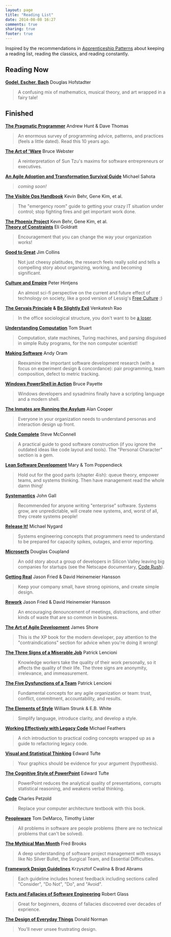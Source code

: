 ```yaml
---
layout: page
title: "Reading List"
date: 2014-08-08 16:27
comments: true
sharing: true
footer: true
---
```


Inspired by the recommendations in [Apprenticeship Patterns](http://www.amazon.com/dp/0596518382) about keeping a reading list, reading the classics, and reading constantly.

## Reading Now

**[Godel, Escher, Bach](http://www.amazon.com/dp/0465026567)** Douglas Hofstadter

> A confusing mix of mathematics, musical theory, and art wrapped in a fairy tale!

## Finished

**[The Pragmatic Programmer](http://www.amazon.com/dp/0735619670)** Andrew Hunt & Dave Thomas

> An enormous survey of programming advice, patterns, and practices (feels a little dated). Read this 10 years ago.

**[The Art of 'Ware](http://www.amazon.com/dp/1558513965)** Bruce Webster

> A reinterpretation of Sun Tzu's maxims for software entrepreneurs or executives.

**[An Agile Adoption and Transformation Survival Guide](http://www.amazon.com/dp/1105735729)** Michael Sahota

> _coming soon!_

**[The Visible Ops Handbook](http://www.amazon.com/dp/0975568612)** Kevin Behr, Gene Kim, et al.

> The "emergency room" guide to getting your crazy IT situation under control; stop fighting fires and get important work done.

**[The Phoenix Project](http://www.amazon.com/dp/0988262509)** Kevn Behr, Gene Kim, et al.  
**[Theory of Constraints](http://www.amazon.com/dp/0884271668)** Eli Goldratt

> Encouragement that you can change the way your organization works!

**[Good to Great](http://www.amazon.com/dp/0066620996)** Jim Collins

> Not just cheesy platitudes, the research feels really solid and tells a compelling story about organizing, working, and becoming significant.

**[Culture and Empire](http://www.amazon.com/dp/B00GF48Z4S)** Peter Hintjens

> An almost sci-fi perspective on the current and future effect of technology on society, like a good version of Lessig's [Free Culture](http://www.amazon.com/dp/0143034650) ;)

**[The Gervais Principle](http://www.amazon.com/dp/B00F9IV64W) & [Be Slightly Evil](http://www.amazon.com/dp/B00F8JTYH8)** Venkatesh Rao

> In the office sociological structure, you don't want to be [a loser](http://www.ribbonfarm.com/wp-content/uploads/2009/10/hughMcLeodCompanyHierarchy.jpg).

**[Understanding Computation](http://www.amazon.com/dp/B00CT3C4IM)** Tom Stuart

> Computation, state machines, Turing machines, and parsing disguised in simple Ruby programs, for the non computer scientist!

**[Making Software](http://www.amazon.com/dp/0596808321)** Andy Oram

> Reexamine the important software development research (with a focus on experiment design & concordance): pair programming, team composition, defect to metric tracking.

**[Windows PowerShell in Action](http://www.amazon.com/dp/1932394907)** Bruce Payette

> Windows developers and sysadmins finally have a scripting language and a modern shell.

**[The Inmates are Running the Asylum](http://www.amazon.com/dp/0672326140)** Alan Cooper

> Everyone in your organization needs to understand personas and interaction design up front.

**[Code Complete](http://www.amazon.com/dp/0735619670)** Steve McConnell

> A practical guide to good software construction (if you ignore the outdated ideas like code layout and tools). The "Personal Character" section is a gem.

**[Lean Software Development](http://www.amazon.com/dp/0321150783)** Mary & Tom Poppendieck

> Hold out for the good parts (chapter 4ish): queue theory, empower teams, and systems thinking. Then have management read the whole damn thing!

**[Systemantics](http://www.amazon.com/dp/070450331X)** John Gall

> Recommended for anyone writing "enterprise" software. Systems grow, are unpredictable, will create new systems, and, worst of all, they create systems people!

**[Release It!](http://www.amazon.com/dp/0978739213)** Michael Nygard

> Systems engineering concepts that programmers need to understand to be prepared for capacity spikes, outages, and error reporting.

**[Microserfs](http://www.amazon.com/dp/0061624268)** Douglas Coupland

> An odd story about a group of developers in Silicon Valley leaving big companies for startups (see the Netscape documentary, [Code Rush](http://www.youtube.com/watch?v=u404SLJj7ig)).

**[Getting Real](http://www.amazon.com/dp/0578012812)** Jason Fried & David Heinemeier Hansson

> Keep your company small, have strong opinions, and create simple design.

**[Rework](http://www.amazon.com/dp/0307463745)** Jason Fried & David Heinemeier Hansson

> An encouraging denouncement of meetings, distractions, and other kinds of waste that are so common in business.

**[The Art of Agile Development](http://www.amazon.com/dp/0596527675)** James Shore

> This is _the_ XP book for the modern developer, pay attention to the "contraindications" section for advice when you're doing it wrong!

**[The Three Signs of a Miserable Job](http://www.amazon.com/dp/0787995312)** Patrick Lencioni

> Knowledge workers take the quality of their work personally, so it affects the quality of their life. The three signs are anonymity, irrelevance, and immeasurement.

**[The Five Dysfunctions of a Team](http://www.amazon.com/dp/0787960756)** Patrick Lencioni

> Fundamental concepts for any agile organization or team: trust, conflict, commitment, accountability, and results.

**[The Elements of Style](http://www.amazon.com/dp/0205313426)** William Strunk & E.B. White

> Simplify language, introduce clarity, and develop a style.

**[Working Effectively with Legacy Code](http://www.amazon.com/dp/0131177052)** Michael Feathers

> A rich introduction to practical coding concepts wrapped up as a guide to refactoring legacy code.

**[Visual and Statistical Thinking](http://www.amazon.com/dp/0961392134)** Edward Tufte

> Your graphics should be evidence for your argument (hypothesis).

**[The Cognitive Style of PowerPoint](http://www.amazon.com/dp/0961392169)** Edward Tufte

> PowerPoint reduces the analytical quality of presentations, corrupts statistical reasoning, and weakens verbal thinking.

**[Code](http://www.amazon.com/dp/0735611319)** Charles Petzold

> Replace your computer architecture textbook with this book.

**[Peopleware](http://www.amazon.com/dp/0932633439)** Tom DeMarco, Timothy Lister

> All problems in software are people problems (there are no technical problems that can't be solved).

**[The Mythical Man Month](http://www.amazon.com/dp/0201835959)** Fred Brooks

> A deep understanding of software project management with essays like No Silver Bullet, the Surgical Team, and Essential Difficulties.

**[Framework Design Guidelines](http://www.amazon.com/dp/0321246756)** Krzysztof Cwalina & Brad Abrams

> Each guideline includes honest feedback including sections called "Consider", "Do Not", "Do", and "Avoid".

**[Facts and Fallacies of Software Engineering](http://www.amazon.com/dp/0321117425)** Robert Glass

> Great for beginners, dozens of fallacies discovered over decades of exprience.

**[The Design of Everyday Things](http://www.amazon.com/dp/0465067107)** Donald Norman

> You'll never unsee frustrating design.
